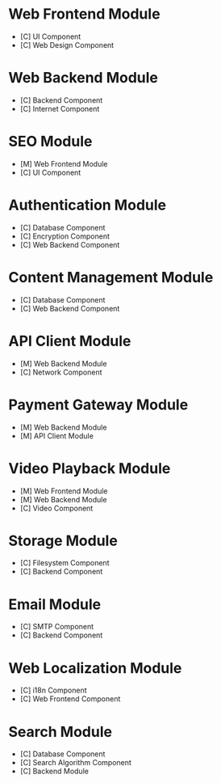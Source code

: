 # Web Frontend Module

 * [C] UI Component
 * [C] Web Design Component

# Web Backend Module

 * [C] Backend Component
 * [C] Internet Component

# SEO Module
 * [M] Web Frontend Module
 * [C] UI Component
 
# Authentication Module

 * [C] Database Component
 * [C] Encryption Component
 * [C] Web Backend Component
 
# Content Management Module

 * [C] Database Component
 * [C] Web Backend Component

# API Client Module

 * [M] Web Backend Module
 * [C] Network Component
 
# Payment Gateway Module

 * [M] Web Backend Module
 * [M] API Client Module

# Video Playback Module

 * [M] Web Frontend Module
 * [M] Web Backend Module
 * [C] Video Component

# Storage Module
* [C] Filesystem Component
* [C] Backend Component

# Email Module
* [C] SMTP Component
* [C] Backend Component

# Web Localization Module
* [C] i18n Component
* [C] Web Frontend Component

# Search Module
* [C] Database Component
* [C] Search Algorithm Component
* [C] Backend Module
